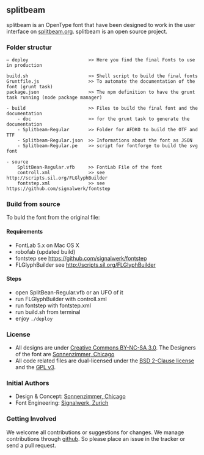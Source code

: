 ## splitbeam
splitbeam is an OpenType font that have been designed to work in the user interface on [splitbeam.org](http://splitbeam.org/). splitbeam is an open source project.

### Folder structur 

```
– deploy                      >> Here you find the final Fonts to use in production

build.sh                      >> Shell script to build the final fonts
Gruntfile.js                  >> To automate the documentation of the font (grunt task)
package.json                  >> The npm definition to have the grunt task running (node package manager)

- build                       >> Files to build the final font and the documentation
    - doc                     >> for the grunt task to generate the documentation
    - Splitbeam-Regular       >> Folder for AFDKO to build the OTF and TTF
    - Splitbeam-Regular.json  >> Informations about the font as JSON
    - Splitbeam-Regular.pe    >> script for fontforge to build the svg font

- source
    SplitBean-Regular.vfb     >> FontLab File of the font
    controll.xml              >> see http://scripts.sil.org/FLGlyphBuilder
    fontstep.xml              >> see https://github.com/signalwerk/fontstep

```

### Build from source
To buld the font from the original file:

#### Requirements
* FontLab 5.x on Mac OS X
* robofab (updated build)
* fontstep see https://github.com/signalwerk/fontstep
* FLGlyphBuilder see http://scripts.sil.org/FLGlyphBuilder

#### Steps
* open SplitBean-Regular.vfb or an UFO of it 
* run FLGlyphBuilder with controll.xml
* run fontstep with fontstep.xml
* run build.sh from terminal
* enjoy `./deploy`

### License
* All designs are under [Creative Commons BY-NC-SA 3.0](http://creativecommons.org/licenses/by-nc-sa/3.0/). The Designers of the font are [Sonnenzimmer, Chicago](http://www.sonnenzimmer.com/)
* All code related files are dual-licensed under the [BSD 2-Clause license](http://choosealicense.com/licenses/bsd/) and the [GPL v3](http://choosealicense.com/licenses/gpl-v3/).

### Initial Authors
* Design & Concept: [Sonnenzimmer, Chicago](http://sonnenzimmer.com)
* Font Engineering: [Signalwerk, Zurich](http://signalwerk.ch)

### Getting Involved
We welcome all contributions or suggestions for changes. We manage contributions through [github](https://github.com/Sonnenzimmer/splitbeam-font/). So please place an issue in the tracker or send a pull request.

